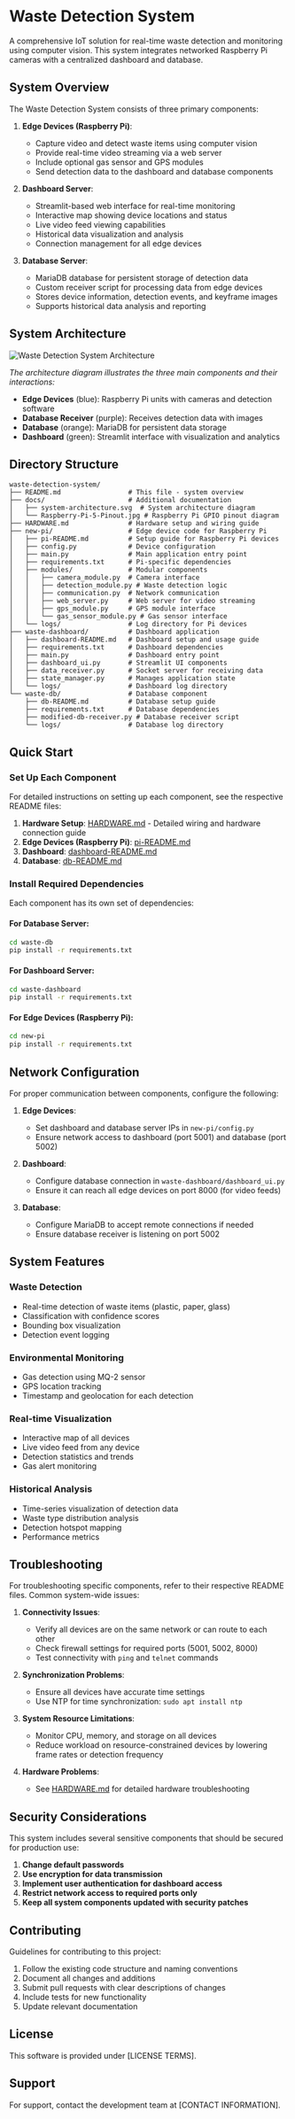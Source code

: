 # Waste Detection System

A comprehensive IoT solution for real-time waste detection and monitoring using computer vision. This system integrates networked Raspberry Pi cameras with a centralized dashboard and database.

## System Overview

The Waste Detection System consists of three primary components:

1. **Edge Devices (Raspberry Pi)**: 
   - Capture video and detect waste items using computer vision
   - Provide real-time video streaming via a web server
   - Include optional gas sensor and GPS modules
   - Send detection data to the dashboard and database components

2. **Dashboard Server**:
   - Streamlit-based web interface for real-time monitoring
   - Interactive map showing device locations and status
   - Live video feed viewing capabilities
   - Historical data visualization and analysis
   - Connection management for all edge devices

3. **Database Server**:
   - MariaDB database for persistent storage of detection data
   - Custom receiver script for processing data from edge devices
   - Stores device information, detection events, and keyframe images
   - Supports historical data analysis and reporting

## System Architecture

![Waste Detection System Architecture](docs/system-architecture.PNG)

*The architecture diagram illustrates the three main components and their interactions:*
- **Edge Devices** (blue): Raspberry Pi units with cameras and detection software
- **Database Receiver** (purple): Receives detection data with images
- **Database** (orange): MariaDB for persistent data storage
- **Dashboard** (green): Streamlit interface with visualization and analytics

## Directory Structure

```
waste-detection-system/
├── README.md                 # This file - system overview
├── docs/                     # Additional documentation
│   ├── system-architecture.svg  # System architecture diagram
│   └── Raspberry-Pi-5-Pinout.jpg # Raspberry Pi GPIO pinout diagram
├── HARDWARE.md               # Hardware setup and wiring guide
├── new-pi/                   # Edge device code for Raspberry Pi
│   ├── pi-README.md          # Setup guide for Raspberry Pi devices
│   ├── config.py             # Device configuration
│   ├── main.py               # Main application entry point
│   ├── requirements.txt      # Pi-specific dependencies
│   ├── modules/              # Modular components
│   │   ├── camera_module.py  # Camera interface
│   │   ├── detection_module.py # Waste detection logic
│   │   ├── communication.py  # Network communication
│   │   ├── web_server.py     # Web server for video streaming
│   │   ├── gps_module.py     # GPS module interface
│   │   └── gas_sensor_module.py # Gas sensor interface
│   └── logs/                 # Log directory for Pi devices
├── waste-dashboard/          # Dashboard application
│   ├── dashboard-README.md   # Dashboard setup and usage guide
│   ├── requirements.txt      # Dashboard dependencies
│   ├── main.py               # Dashboard entry point
│   ├── dashboard_ui.py       # Streamlit UI components
│   ├── data_receiver.py      # Socket server for receiving data
│   ├── state_manager.py      # Manages application state
│   └── logs/                 # Dashboard log directory
└── waste-db/                 # Database component
    ├── db-README.md          # Database setup guide
    ├── requirements.txt      # Database dependencies
    ├── modified-db-receiver.py # Database receiver script
    └── logs/                 # Database log directory
```

## Quick Start

### Set Up Each Component

For detailed instructions on setting up each component, see the respective README files:

1. **Hardware Setup**: [HARDWARE.md](/new-pi/HARDWARE.md) - Detailed wiring and hardware connection guide
2. **Edge Devices (Raspberry Pi)**: [pi-README.md](new-pi/README.md)
3. **Dashboard**: [dashboard-README.md](waste-dashboard/README.md)
4. **Database**: [db-README.md](waste-db/README.md)

### Install Required Dependencies

Each component has its own set of dependencies:

#### For Database Server:
```bash
cd waste-db
pip install -r requirements.txt
```

#### For Dashboard Server:
```bash
cd waste-dashboard
pip install -r requirements.txt
```

#### For Edge Devices (Raspberry Pi):
```bash
cd new-pi
pip install -r requirements.txt
```

## Network Configuration

For proper communication between components, configure the following:

1. **Edge Devices**:
   - Set dashboard and database server IPs in `new-pi/config.py`
   - Ensure network access to dashboard (port 5001) and database (port 5002)

2. **Dashboard**:
   - Configure database connection in `waste-dashboard/dashboard_ui.py`
   - Ensure it can reach all edge devices on port 8000 (for video feeds)

3. **Database**:
   - Configure MariaDB to accept remote connections if needed
   - Ensure database receiver is listening on port 5002

## System Features

### Waste Detection
- Real-time detection of waste items (plastic, paper, glass)
- Classification with confidence scores
- Bounding box visualization
- Detection event logging

### Environmental Monitoring
- Gas detection using MQ-2 sensor
- GPS location tracking
- Timestamp and geolocation for each detection

### Real-time Visualization
- Interactive map of all devices
- Live video feed from any device
- Detection statistics and trends
- Gas alert monitoring

### Historical Analysis
- Time-series visualization of detection data
- Waste type distribution analysis
- Detection hotspot mapping
- Performance metrics

## Troubleshooting

For troubleshooting specific components, refer to their respective README files. Common system-wide issues:

1. **Connectivity Issues**:
   - Verify all devices are on the same network or can route to each other
   - Check firewall settings for required ports (5001, 5002, 8000)
   - Test connectivity with `ping` and `telnet` commands

2. **Synchronization Problems**:
   - Ensure all devices have accurate time settings
   - Use NTP for time synchronization: `sudo apt install ntp`

3. **System Resource Limitations**:
   - Monitor CPU, memory, and storage on all devices
   - Reduce workload on resource-constrained devices by lowering frame rates or detection frequency

4. **Hardware Problems**:
   - See [HARDWARE.md](HARDWARE.md) for detailed hardware troubleshooting

## Security Considerations

This system includes several sensitive components that should be secured for production use:

1. **Change default passwords**
2. **Use encryption for data transmission**
3. **Implement user authentication for dashboard access**
4. **Restrict network access to required ports only**
5. **Keep all system components updated with security patches**

## Contributing

Guidelines for contributing to this project:

1. Follow the existing code structure and naming conventions
2. Document all changes and additions
3. Submit pull requests with clear descriptions of changes
4. Include tests for new functionality
5. Update relevant documentation

## License

This software is provided under [LICENSE TERMS].

## Support

For support, contact the development team at [CONTACT INFORMATION].
